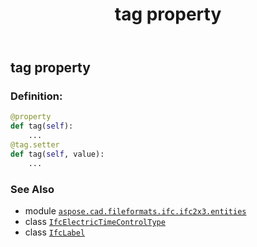﻿---
title: tag property
second_title: Aspose.CAD for Python via .NET API References
description: 
type: docs
weight: 130
url: /python-net/aspose.cad.fileformats.ifc.ifc2x3.entities/ifcelectrictimecontroltype/tag/
is_root: false
---

## tag property

### Definition:
```python
@property
def tag(self):
    ...
@tag.setter
def tag(self, value):
    ...
```

### See Also
* module [`aspose.cad.fileformats.ifc.ifc2x3.entities`](../../)
* class [`IfcElectricTimeControlType`](/cad/python-net/aspose.cad.fileformats.ifc.ifc2x3.entities/ifcelectrictimecontroltype)
* class [`IfcLabel`](/cad/python-net/aspose.cad.fileformats.ifc.ifc2x3.types/ifclabel)
